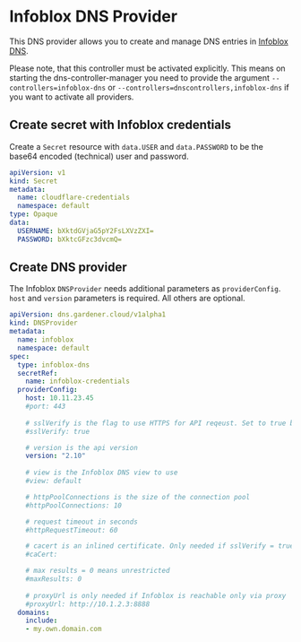 # Infoblox DNS Provider

This DNS provider allows you to create and manage DNS entries in [Infoblox DNS](https://www.infoblox.com/products/dns/). 

Please note, that this controller must be activated explicitly.
This means on starting the dns-controller-manager you need to provide the argument `--controllers=infoblox-dns` or
`--controllers=dnscontrollers,infoblox-dns` if you want to activate all providers.

## Create secret with Infoblox credentials

Create a `Secret` resource with `data.USER` and `data.PASSWORD` to be the base64 encoded (technical) user and password.

```yaml
apiVersion: v1
kind: Secret
metadata:
  name: cloudflare-credentials
  namespace: default
type: Opaque
data:
  USERNAME: bXktdGVjaG5pY2FsLXVzZXI=
  PASSWORD: bXktcGFzc3dvcmQ=
```

## Create DNS provider

The Infoblox `DNSProvider` needs additional parameters as `providerConfig`. `host` and `version` parameters is required.
All others are optional.

```yaml
apiVersion: dns.gardener.cloud/v1alpha1
kind: DNSProvider
metadata:
  name: infoblox
  namespace: default
spec:
  type: infoblox-dns
  secretRef:
    name: infoblox-credentials
  providerConfig:
    host: 10.11.23.45
    #port: 443
    
    # sslVerify is the flag to use HTTPS for API reqeust. Set to true by default.
    #sslVerify: true

    # version is the api version
    version: "2.10"
   
    # view is the Infoblox DNS view to use
    #view: default

    # httpPoolConnections is the size of the connection pool
    #httpPoolConnections: 10

    # request timeout in seconds
    #httpRequestTimeout: 60

    # cacert is an inlined certificate. Only needed if sslVerify = true and use of self-signed/internal certificate 
    #caCert:

    # max results = 0 means unrestricted
    #maxResults: 0
   
    # proxyUrl is only needed if Infoblox is reachable only via proxy
    #proxyUrl: http://10.1.2.3:8888
  domains:
    include:
    - my.own.domain.com
```
